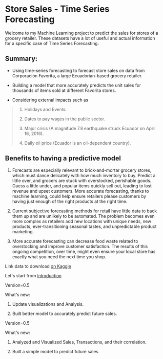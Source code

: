 # Store Sales - Time Series Forecasting

Welcome to my Machine Learning project to predict the sales for stores of a grocery retailer. These datasets have a lot of useful and actual information for a specific case of Time Series Forecasting.

## Summary:

* Using time-series forecasting to forecast store sales on data from Corporación Favorita, a large Ecuadorian-based grocery retailer.

* Building a model that more accurately predicts the unit sales for thousands of items sold at different Favorita stores.

* Considering external impacts such as 

> 1. Holidays and Events. 
>
> 2. Dates to pay wages in the public sector.
>
> 3. Major crisis (A magnitude 7.8 earthquake struck Ecuador on April 16, 2016).
>
> 4. Daily oil price (Ecuador is an oil-dependent country).

## Benefits to having a predictive model

1. Forecasts are especially relevant to brick-and-mortar grocery stores, which must dance delicately with how much inventory to buy. Predict a little over, and grocers are stuck with overstocked, perishable goods. Guess a little under, and popular items quickly sell out, leading to lost revenue and upset customers. More accurate forecasting, thanks to machine learning, could help ensure retailers please customers by having just enough of the right products at the right time.

2. Current subjective forecasting methods for retail have little data to back them up and are unlikely to be automated. The problem becomes even more complex as retailers add new locations with unique needs, new products, ever-transitioning seasonal tastes, and unpredictable product marketing.

3. More accurate forecasting can decrease food waste related to overstocking and improve customer satisfaction. The results of this ongoing competition, over time, might even ensure your local store has exactly what you need the next time you shop.

Link data to download [on Kaggle](https://www.kaggle.com/c/store-sales-time-series-forecasting/data)

Let's start from [Introduction](Step0_Introduction.ipynb)

Version=0.5

What's new:

1. Update visualizations and Analysis.

2. Built better model to accurately predict future sales.

Version=0.5

What's new:

1. Analyzed and Visualized Sales, Transactions, and their correlation.

2. Built a simple model to predict future sales.